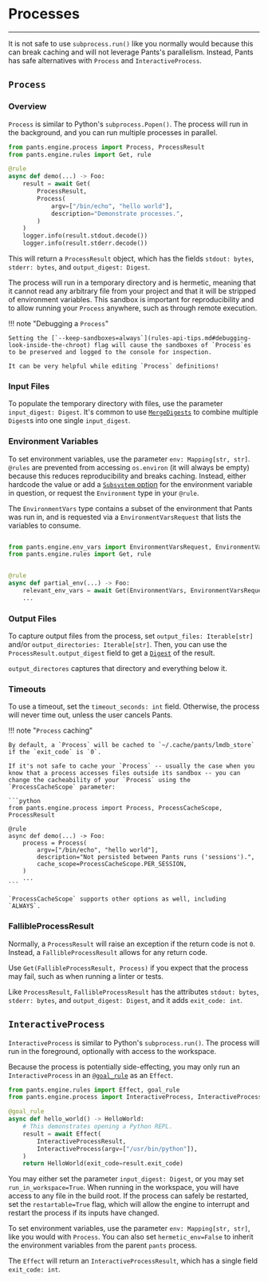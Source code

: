 # Processes

---

It is not safe to use `subprocess.run()` like you normally would because this can break caching and will not leverage Pants's parallelism. Instead, Pants has safe alternatives with `Process` and `InteractiveProcess`.

## `Process`

### Overview

`Process` is similar to Python's `subprocess.Popen()`. The process will run in the background, and you can run multiple processes in parallel.

```python
from pants.engine.process import Process, ProcessResult
from pants.engine.rules import Get, rule

@rule
async def demo(...) -> Foo:
    result = await Get(
        ProcessResult,
        Process(
            argv=["/bin/echo", "hello world"],
            description="Demonstrate processes.",
        )
    )
    logger.info(result.stdout.decode())
    logger.info(result.stderr.decode())
```

This will return a `ProcessResult` object, which has the fields `stdout: bytes`, `stderr: bytes`, and `output_digest: Digest`.

The process will run in a temporary directory and is hermetic, meaning that it cannot read any arbitrary file from your project and that it will be stripped of environment variables. This sandbox is important for reproducibility and to allow running your `Process` anywhere, such as through remote execution.

!!! note "Debugging a `Process`"

    Setting the [`--keep-sandboxes=always`](rules-api-tips.md#debugging-look-inside-the-chroot) flag will cause the sandboxes of `Process`es to be preserved and logged to the console for inspection.

    It can be very helpful while editing `Process` definitions!

### Input Files

To populate the temporary directory with files, use the parameter `input_digest: Digest`. It's common to use [`MergeDigests`](rules-api-file-system.md) to combine multiple `Digest`s into one single `input_digest`.

### Environment Variables

To set environment variables, use the parameter `env: Mapping[str, str]`. `@rules` are prevented from accessing `os.environ` (it will always be empty) because this reduces reproducibility and breaks caching. Instead, either hardcode the value or add a [`Subsystem` option](rules-api-subsystems.md) for the environment variable in question, or request the `Environment` type in your `@rule`.

The `EnvironmentVars` type contains a subset of the environment that Pants was run in, and is requested via a `EnvironmentVarsRequest` that lists the variables to consume.

```python

from pants.engine.env_vars import EnvironmentVarsRequest, EnvironmentVars
from pants.engine.rules import Get, rule


@rule
async def partial_env(...) -> Foo:
    relevant_env_vars = await Get(EnvironmentVars, EnvironmentVarsRequest(["RELEVANT_VAR", "PATH"]))
    ...
```

### Output Files

To capture output files from the process, set `output_files: Iterable[str]` and/or `output_directories: Iterable[str]`. Then, you can use the `ProcessResult.output_digest` field to get a [`Digest`](rules-api-file-system.md) of the result.

`output_directores` captures that directory and everything below it.

### Timeouts

To use a timeout, set the `timeout_seconds: int` field. Otherwise, the process will never time out, unless the user cancels Pants.

!!! note "`Process` caching"

    By default, a `Process` will be cached to `~/.cache/pants/lmdb_store` if the `exit_code` is `0`.

    If it's not safe to cache your `Process` -- usually the case when you know that a process accesses files outside its sandbox -- you can change the cacheability of your `Process` using the `ProcessCacheScope` parameter:

    ```python
    from pants.engine.process import Process, ProcessCacheScope, ProcessResult

    @rule
    async def demo(...) -> Foo:
        process = Process(
            argv=["/bin/echo", "hello world"],
            description="Not persisted between Pants runs ('sessions').",
            cache_scope=ProcessCacheScope.PER_SESSION,
        )
        ...
    ```

    `ProcessCacheScope` supports other options as well, including `ALWAYS`.

### FallibleProcessResult

Normally, a `ProcessResult` will raise an exception if the return code is not `0`. Instead, a `FallibleProcessResult` allows for any return code.

Use `Get(FallibleProcessResult, Process)` if you expect that the process may fail, such as when running a linter or tests.

Like `ProcessResult`, `FallibleProcessResult` has the attributes `stdout: bytes`, `stderr: bytes`, and `output_digest: Digest`, and it adds `exit_code: int`.

## `InteractiveProcess`

`InteractiveProcess` is similar to Python's `subprocess.run()`. The process will run in the foreground, optionally with access to the workspace.

Because the process is potentially side-effecting, you may only run an `InteractiveProcess` in an [`@goal_rule`](rules-api-goal-rules.md) as an `Effect`.

```python
from pants.engine.rules import Effect, goal_rule
from pants.engine.process import InteractiveProcess, InteractiveProcessResult

@goal_rule
async def hello_world() -> HelloWorld:
    # This demonstrates opening a Python REPL.
    result = await Effect(
        InteractiveProcessResult,
        InteractiveProcess(argv=["/usr/bin/python"]),
    )
    return HelloWorld(exit_code=result.exit_code)
```

You may either set the parameter `input_digest: Digest`, or you may set `run_in_workspace=True`. When running in the workspace, you will have access to any file in the build root. If the process can safely be restarted, set the `restartable=True` flag, which will allow the engine to interrupt and restart the process if its inputs have changed.

To set environment variables, use the parameter `env: Mapping[str, str]`, like you would with `Process`. You can also set `hermetic_env=False` to inherit the environment variables from the parent `pants` process.

The `Effect` will return an `InteractiveProcessResult`, which has a single field `exit_code: int`.
